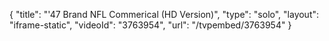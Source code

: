{
    "title": "'47 Brand NFL Commerical (HD Version)",
    "type": "solo",
    "layout": "iframe-static",
    "videoId": "3763954",
    "url": "\/tvpembed\/3763954"
}